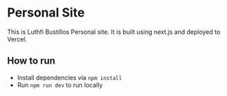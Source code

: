 # Personal Site

This is Luthfi Bustillos Personal site. It is built using next.js and deployed to Vercel.

## How to run

- Install dependencies via `npm install`
- Run `npm run dev` to run locally
